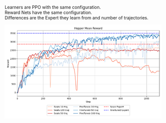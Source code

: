 Learners are PPO with the same configuration.<br>
Reward Nets have the same configuration.<br>
Differences are the Expert they learn from and number of trajectories.<br>

![Reward Of Learners](Results/RewardMeanTrain.png)
